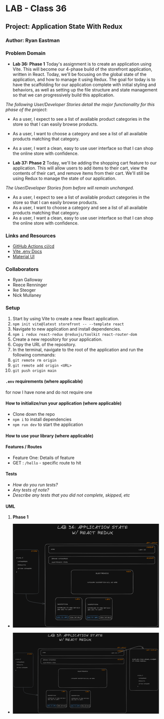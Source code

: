 # LAB - Class 36

## Project: Application State With Redux

### Author: Ryan Eastman

### Problem Domain  

- **Lab 36: Phase 1** Today's assignment is to create an application using Vite. This will become our 4-phase build of the storefront application, written in React. Today, we'll be focusing on the global state of the application, and how to manage it using Redux. The goal for today is to have the scaffolding for our application complete with initial styling and behaviors, as well as setting up the file structure and state management so that we can progressively build this application.

*The following User/Developer Stories detail the major functionality for this phase of the project*:

- As a user, I expect to see a list of available product categories in the store so that I can easily browse products.
- As a user, I want to choose a category and see a list of all available products matching that category.
- As a user, I want a clean, easy to use user interface so that I can shop the online store with confidence.

- **Lab 37: Phase 2** Today, we'll be adding the shopping cart feature to our application. This will allow users to add items to their cart, view the contents of their cart, and remove items from their cart. We'll still be using Redux to manage the state of our application.

*The User/Developer Stories from before will remain unchanged.*

- As a user, I expect to see a list of available product categories in the store so that I can easily browse products.
- As a user, I want to choose a category and see a list of all available products matching that category.
- As a user, I want a clean, easy to use user interface so that I can shop the online store with confidence.

### Links and Resources

- [GitHub Actions ci/cd](https://github.com/DocHolliday13x/storefront/actions/)
- [Vite .env Docs](https://vitejs.dev/guide/env-and-mode.html#env-files)
- [Material UI](https://mui.com/core/)
<!-- - [back-end server url](http://xyz.com) (when applicable)
- [front-end application](http://xyz.com) (when applicable) -->

### Collaborators

- Ryan Galloway
- Reece Renninger
- Ike Steoger
- Nick Mullaney

### Setup

1. Start by using Vite to create a new React application.
2. `npm init vite@latest storefront -- --template react`
3. Navigate to new application and install dependencies.
4. `npm i redux react-redux @reduxjs/toolkit react-router-dom`
5. Create a new repository for your application.
6. Copy the URL of the repository.
7. In the terminal, navigate to the root of the application and run the following commands:
8. `git remote rm origin`
9. `git remote add origin <URL>`
10. `git push origin main`

#### `.env` requirements (where applicable)

for now I have none and do not require one

#### How to initialize/run your application (where applicable)

- Clone down the repo
- `npm i` to install dependencies
- `npm run dev` to start the application

#### How to use your library (where applicable)

#### Features / Routes

- Feature One: Details of feature
- GET : `/hello` - specific route to hit

#### Tests

- *How do you run tests?*
- *Any tests of note?*
- *Describe any tests that you did not complete, skipped, etc*

#### UML

1. **Phase 1**

- ![Phase 1 UML](./public/lab36Whiteboard.png)

- ![Phase 2 UML](./public/lab37Whiteboard.png)
